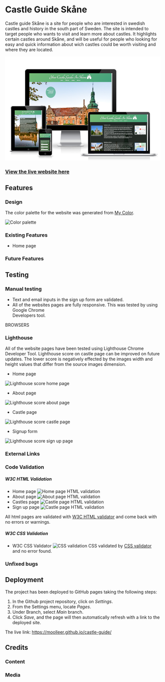 # Castle Guide Skåne

Castle guide Skåne is a site for people who are interested in swedish castles and history in the south part of Sweden. 
The site is intended to target people who wants to visit and learn more about castles. It highlights certain castles around Skåne, and will be useful for people who looking for easy and quick information about wich castles could be worth visiting and where they are located.    

![Responsive Mockup](README-images/am-i-responsive.png)

### [View the live website here](https://moolleer.github.io/castle-guide/)

## Features 

### Design

The color palette for the website was generated from [My Color](https://mycolor.space/). 

![Color palette](/README-images/color-gradient.png)

### Existing Features


- Home page

### Future Features

## Testing


### Manual testing

- Text and email inputs in the sign up form are validated.
- All of the websites pages are fully responsive. This was tested by using Google Chrome        
Developers tool.

BROWSERS

### Lighthouse

All of the website pages have been tested using Lighthouse Chrome Developer Tool.
Lighthouse score on castle page can be improved on future updates. The lower score is negatively effected by the images width and height values that differ from the source images dimension.

 - Home page

![Lighthouse score home page](/README-images/lighthouse-home.png)
 - About page

![Lighthouse score about page](/README-images/lighthouse-about.png)
 - Castle page

 ![Lighthouse score castle page](/README-images/lighthouse-castles.png)
 - Signup form

 ![Lighthouse score sign up page](/README-images/lighthouse-signup.png)
 
### External Links

### Code Validation
##### W3C HTML Validation

- Home page
![Home page HTML validation](/README-images/Home-page%20.jpg)
- About page
![About page HTML validation](/README-images/About.jpg)
- Castles page
![Castle page HTML validation](/README-images/castles.jpg)
- Sign up page
![Castle page HTML validation](/README-images/signup.jpg)

All html pages are validated with [W3C HTML validator](https://validator.w3.org/) and come back with no errors or warnings.

##### W3C CSS Validation

- W3C CSS Validator
![CSS validation](/README-images/css.jpg)
CSS validated by [CSS validator](https://jigsaw.w3.org/css-validator/) and no error found.



### Unfixed bugs

## Deployment

The project has been deployed to GitHub pages taking the following steps:

1) In the Github project repository, click on _Settings_.
2) From the Settings menu, locate _Pages_.
3) Under Branch, select _Main_ branch.
4) Click _Save_, and the page will then automatically refresh with a link to the deployed site.

The live link: https://moolleer.github.io/castle-guide/


## Credits

### Content

### Media   


















